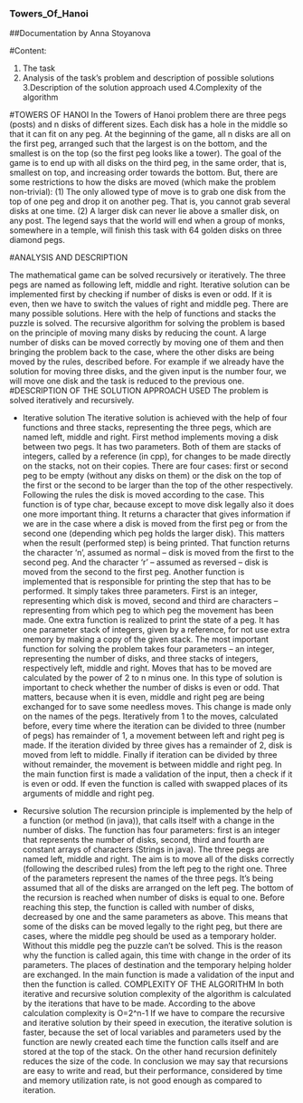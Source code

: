 ### Towers_Of_Hanoi

##Documentation by Anna Stoyanova

#Content:
1.	The task
2. Analysis of the task’s problem and description of possible solutions
3.Description of the solution approach used
4.Complexity of the algorithm

#TOWERS OF HANOI
In the Towers of Hanoi problem there are three pegs (posts) and n disks of different sizes. Each disk has a hole in the middle so that it can fit on any peg. At the beginning of the game, all n disks are all on the first peg, arranged such that the largest is on the bottom, and the smallest is on the top (so the first peg looks like a tower). The goal of the game is to end up with all disks on the third peg, in the same order, that is, smallest on top, and increasing order towards the bottom. But, there are some restrictions to how the disks are moved (which make the problem non-trivial): (1) The only allowed type of move is to grab one disk from the top of one peg and drop it on another peg. That is, you cannot grab several disks at one time. (2) A larger disk can never lie above a smaller disk, on any post. The legend says that the world will end when a group of monks, somewhere in a temple, will finish this task with 64 golden disks on three diamond pegs.

#ANALYSIS AND DESCRIPTION

The mathematical game can be solved recursively or iteratively. 
The three pegs are named as following left, middle and right.
Iterative solution can be implemented first by checking if number of disks is even or odd. If it is even, then we have to switch the values of right and middle peg. There are many possible solutions. Here with the help of functions and stacks the puzzle is solved. 
The recursive algorithm for solving the problem is based on the principle of moving many disks by reducing the count. A large number of disks can be moved correctly by moving one of them and then bringing the problem back to the case, where the other disks are being moved by the rules, described before. For example if we already have the solution for moving three disks, and the given input is the number four, we will move one disk and the task is reduced to the previous one. 
#DESCRIPTION OF THE SOLUTION APPROACH USED
The problem is solved iteratively and recursively.
* Iterative solution
The iterative solution is achieved with the help of four functions and three stacks, representing the three pegs, which are named left, middle and right. First method implements moving a disk between two pegs. It has two parameters. Both of them are stacks of integers, called by a reference (in cpp), for changes to be made directly on the stacks, not on their copies. There are four cases: first or second peg to be empty (without any disks on them) or the disk on the top of the first or the second to be larger than the top of the other respectively. Following the rules the disk is moved according to the case. This function is of type char, because except to move disk legally also it does one more important thing. It returns a character that gives information if we are in the case where a disk is moved from the first peg or from the second one (depending which peg holds the larger disk). This matters when the result (performed step) is being printed. That function returns the character ‘n’, assumed as normal – disk is moved from the first to the second peg. And the character ‘r’  –  assumed as reversed – disk is moved from the second to the first peg. 
Another function is implemented that is responsible for printing the step that has to be performed. It simply takes three parameters. First is an integer, representing which disk is moved, second and third are characters – representing from which peg to which peg the movement has been made. 
One extra function is realized to print the state of a peg. It has one parameter stack of integers, given by a reference, for not use extra memory by making a copy of the given stack. 
The most important function for solving the problem takes four parameters – an integer, representing the number of disks, and three stacks of integers, respectively left, middle and right. Moves that has to be moved are calculated by the power of 2 to n minus one. In this type of solution is important to check whether the number of disks is even or odd. That matters, because when it is even, middle and right peg are being exchanged for to save some needless moves. This change is made only on the names of the pegs. Iteratively from 1 to the moves, calculated before, every time where the iteration can be divided to three (number of pegs) has remainder of 1, a movement between left and right peg is made. If the iteration divided by three gives has a remainder of 2, disk is moved from left to middle. Finally if iteration can be divided by three without remainder, the movement is between middle and right peg. 
In the main function first is made a validation of the input, then a check if it is even or odd. If even the function is called with swapped places of its arguments of middle and right peg.

* Recursive solution 
The recursion principle is implemented by the help of a function (or method (in java)), that calls itself with a change in the number of disks. The function has four parameters: first is an integer that represents the number of disks, second, third and fourth are constant arrays of characters (Strings in java). The three pegs are named left, middle and right. The aim is to move all of the disks correctly (following the described rules) from the left peg to the right one. Three of the parameters represent the names of the three pegs. It’s being assumed that all of the disks are arranged on the left peg. 
The bottom of the recursion is reached when number of disks is equal to one. Before reaching this step, the function is called with number of disks, decreased by one and the same parameters as above. This means that some of the disks can be moved legally to the right peg, but there are cases, where the middle peg should be used as a temporary holder. Without this middle peg the puzzle can’t be solved. This is the reason why the function is called again, this time with change in the order of its parameters. The places of destination and the temporary helping holder are exchanged. In the main function is made a validation of the input and then the function is called. 
	COMPLEXITY OF THE ALGORITHM
In both iterative and recursive solution complexity of the algorithm is calculated by the iterations that have to be made. According to the above calculation complexity is
 O=2^n-1
If we have to compare the recursive and iterative solution by their speed in execution, the iterative solution is faster, because the set of local variables and parameters used by the function are newly created each time the function calls itself and are stored at the top of the stack. On the other hand recursion definitely reduces the size of the code. 
In conclusion we may say that recursions are easy to write and read, but their performance, considered by time and memory utilization rate, is not good enough as compared to iteration.

